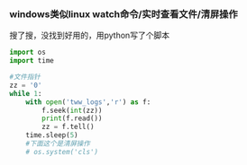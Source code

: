### windows类似linux watch命令/实时查看文件/清屏操作

搜了搜，没找到好用的，用python写了个脚本

```py
import os
import time

#文件指针
zz = '0'
while 1:
    with open('tww_logs','r') as f:
        f.seek(int(zz))
        print(f.read())
        zz = f.tell()
    time.sleep(5)
    #下面这个是清屏操作
    # os.system('cls')


```

